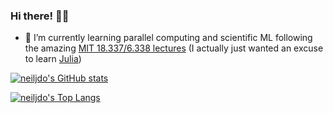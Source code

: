 ### Hi there! 👋🏼

<!--
**neiljdo/neiljdo** is a ✨ _special_ ✨ repository because its `README.md` (this file) appears on your GitHub profile.

Here are some ideas to get you started:

- 🔭 I’m currently working on ...
- 🌱 I’m currently learning ...
- 👯 I’m looking to collaborate on ...
- 🤔 I’m looking for help with ...
- 💬 Ask me about ...
- 📫 How to reach me: ...
- 😄 Pronouns: ...
- ⚡ Fun fact: ...
-->

- 🌱 I’m currently learning parallel computing and scientific ML following the amazing [MIT 18.337/6.338 lectures](https://www.youtube.com/channel/UCDtsHjkOEMHYPGgpKX8VOPg) (I actually just wanted an excuse to learn [Julia](https://julialang.org/))

[![neiljdo's GitHub stats](https://github-readme-stats.vercel.app/api?username=neiljdo&theme=gruvbox)](https://github.com/anuraghazra/github-readme-stats)

[![neiljdo's Top Langs](https://github-readme-stats.vercel.app/api/top-langs/?username=neiljdo&hide=ipynb,html,css,ruby,coffeescript&theme=gruvbox)](https://github.com/anuraghazra/github-readme-stats)

